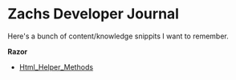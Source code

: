 # Zachs Developer Journal
Here's a bunch of content/knowledge snippits I want to remember.

**Razor**
- [Html_Helper_Methods](razorHtmlHelper.md)
